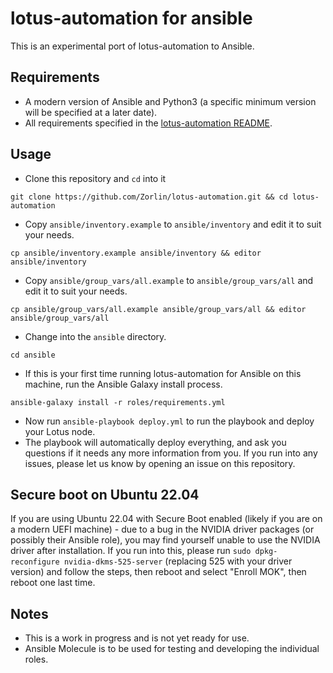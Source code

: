# lotus-automation for ansible
This is an experimental port of lotus-automation to Ansible.

## Requirements
- A modern version of Ansible and Python3 (a specific minimum version will be specified at a later date).
- All requirements specified in the [lotus-automation README](../README.md#requirements).

## Usage
- Clone this repository and `cd` into it
```
git clone https://github.com/Zorlin/lotus-automation.git && cd lotus-automation
```
- Copy `ansible/inventory.example` to `ansible/inventory` and edit it to suit your needs.
```
cp ansible/inventory.example ansible/inventory && editor ansible/inventory
```
- Copy `ansible/group_vars/all.example` to `ansible/group_vars/all` and edit it to suit your needs.
```
cp ansible/group_vars/all.example ansible/group_vars/all && editor ansible/group_vars/all
```
- Change into the `ansible` directory.
```
cd ansible
```
- If this is your first time running lotus-automation for Ansible on this machine, run the Ansible Galaxy install process.
```
ansible-galaxy install -r roles/requirements.yml
```
- Now run `ansible-playbook deploy.yml` to run the playbook and deploy your Lotus node.
- The playbook will automatically deploy everything, and ask you questions if it needs any more information from you. If you run into any issues, please let us know by opening an issue on this repository.

## Secure boot on Ubuntu 22.04
If you are using Ubuntu 22.04 with Secure Boot enabled (likely if you are on a modern UEFI machine) - due to a bug in the NVIDIA driver packages (or possibly their Ansible role), you may find yourself unable to use the NVIDIA driver after installation. If you run into this, please run `sudo dpkg-reconfigure nvidia-dkms-525-server` (replacing 525 with your driver version) and follow the steps, then reboot and select "Enroll MOK", then reboot one last time.

## Notes
- This is a work in progress and is not yet ready for use.
- Ansible Molecule is to be used for testing and developing the individual roles.
